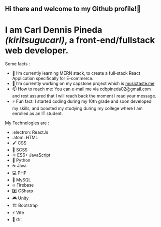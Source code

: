 ## Hi there and welcome to my Github profile!👋

# I am __Carl Dennis Pineda__ *(kiritsugucarl)*, a front-end/fullstack web developer. 

Some facts : 
- 🌱 I’m currently learning MERN stack, to create a full-stack React Application specifically for E-commerce.
- 🔭 I’m currently working on my capstone project which is [musictaste.me](https://musictaste-me.vercel.app/)
-  📫 How to reach me: You can e-mail me via cdbpineda02@gmail.com and rest assured that I will reach back the moment I read your message.
-  ⚡ Fun fact: I started coding during my 10th grade and soon developed my skills, and boosted my studying during my college where I am enrolled as an IT student.

My Technologies are : 
- :electron: ReactJs
- :atom: HTML
- 🖌️ CSS
- 🎨 SCSS
- ⚛️ ES6+ JavaScript
- 🐍 Python
- ☕ Java
- 💻 PHP
- 📄 MySQL
- 🔥 Firebase
- #️⃣ CSharp
- 🎮 Unity
- 🏗️ Bootstrap
- ⚡ Vite
- 🧠 Git

<!--
**kiritsugucarl/kiritsugucarl** is a ✨ _special_ ✨ repository because its `README.md` (this file) appears on your GitHub profile.

Here are some ideas to get you started:

- 🔭 I’m currently working on ...
- 🌱 I’m currently learning ...
- 👯 I’m looking to collaborate on ...
- 🤔 I’m looking for help with ...
- 💬 Ask me about ...
- 📫 How to reach me: ...
- 😄 Pronouns: ...
- ⚡ Fun fact: ...
-->
